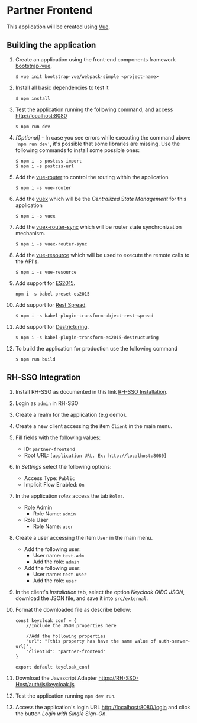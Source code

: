 # Partner Frontend

This application will be created using [Vue](https://vuejs.org/).

## Building the application

1. Create an application using the front-end components framework [bootstrap-vue](https://bootstrap-vue.js.org/).

    ```
    $ vue init bootstrap-vue/webpack-simple <project-name>
    ```

2. Install all basic dependencies to test it

    ```
    $ npm install
    ```

3. Test the application running the following command, and access [http://localhost:8080]()

    ```
    $ npm run dev
    ```

4. *[Optional]* - In case you see errors while executing the command above `'npm run dev'`, it's possible that some libraries are missing. Use the following commands to install some possible ones:

    ```
    $ npm i -s postcss-import
    $ npm i -s postcss-url
    ```

5. Add the [vue-router](https://router.vuejs.org) to control the routing within the application

    ```
    $ npm i -s vue-router
    ```
    
6. Add the [vuex](https://vuex.vuejs.org/) which will be the *Centralized State Management* for this application

    ```
    $ npm i -s vuex
    ```

7. Add the [vuex-router-sync](https://github.com/vuejs/vuex-router-sync) which will be router state synchronization mechanism.

    ```
    $ npm i -s vuex-router-sync
    ```

8. Add the [vue-resource](https://github.com/pagekit/vue-resource) which will be used to execute the remote calls to the API's.

    ```
    $ npm i -s vue-resource
    ```

9. Add support for [ES2015](https://babeljs.io/docs/en/babel-preset-es2015).

    ```
    npm i -s babel-preset-es2015
    ```

10. Add support for [Rest Spread](https://babeljs.io/docs/en/babel-plugin-transform-es2015-spread).

    ```
    $ npm i -s babel-plugin-transform-object-rest-spread
    ```

11. Add support for [Destricturing](https://babeljs.io/docs/en/babel-plugin-transform-es2015-destructuring).

    ```
    $ npm i -s babel-plugin-transform-es2015-destructuring
    ```

12. To build the application for production use the following command

    ```
    $ npm run build
    ```

## RH-SSO Integration

1. Install RH-SSO as documented in this link [RH-SSO Installation](https://access.redhat.com/documentation/en-us/red_hat_single_sign-on/7.2/html/red_hat_single_sign-on_for_openshift/getting_started#using_the_rh_sso_for_openshift_image_streams_and_application_templates).

2. Login as `admin` in RH-SSO

3. Create a realm for the application (e.g demo).

4. Create a new client accessing the item `Client` in the main menu.

5. Fill fields with the following values:
    * ID: `partner-frontend` 
    * Root URL: `[application URL. Ex: http://localhost:8080]`

6. In *Settings* select the following options:
    * Access Type: `Public`
    * Implicit Flow Enabled: `On`

7. In the application *roles* access the tab `Roles`.
    * Role Admin
        * Role Name: `admin`
    * Role User
        * Role Name: `user`
 
8. Create a user accessing the item `User` in the main menu.
    * Add the following user:
        * User name: `test-adm`
        * Add the role: `admin`
    * Add the following user:
        * User name: `test-user`
        * Add the role: `user`

9.  In the client's *Installation* tab, select the option *Keycloak OIDC JSON*, download the JSON file, and save it into `src/external`.

10. Format the downloaded file as describe bellow:

    ```
    const keycloak_conf = {
        //Include the JSON properties here

        //Add the following properties
        "url": "[this property has have the same value of auth-server-url]",
        "clientId": "partner-frontend"
    }

    export default keycloak_conf
    ```

11. Download the Javascript Adapter [https://RH-SSO-Host/auth/js/keycloak.js]()

12. Test the application running `npm dev run`.

13. Access the application's login URL [http://localhost:8080/login]() and click the button *Login with Single Sign-On*.
